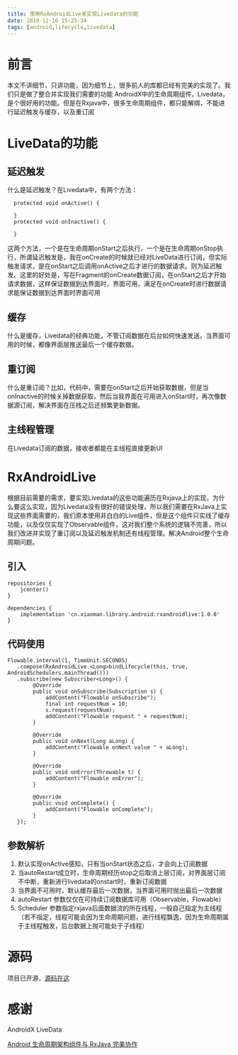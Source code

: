 ```yaml
---
title: 使用RxAndroidLive来实现Livedata的功能
date: 2019-12-16 15:25:34
tags: [android,lifecycle,livedata]
---
```


# 前言
本文不讲细节，只讲功能，因为细节上，很多前人的库都已经有完美的实现了。我们只是做了整合并实现我们需要的功能
AndroidX中的生命周期组件，Livedata，是个很好用的功能。但是在Rxjava中，很多生命周期组件，都只能解绑，不能进行延迟触发与缓存，以及重订阅

# LiveData的功能

## 延迟触发
什么是延迟触发？在Livedata中，有两个方法：

```
  protected void onActive() {

  }
  protected void onInactive() {

  }
```
这两个方法，一个是在生命周期onStart之后执行，一个是在生命周期onStop执行，所谓延迟触发是，我在onCreate的时候就已经对LiveData进行订阅，但实际触发请求，是在onStart之后调用onActive之后才进行的数据请求。则为延迟触发。这里的好处是，写在Fragment的onCreate数据订阅，在onStart之后才开始请求数据，这样保证数据到达界面时，界面可用，满足在onCreate时进行数据请求能保证数据到达界面时界面可用

## 缓存
什么是缓存，Livedata的经典功能，不管订阅数据在后台如何快速发送，当界面可用的时候，都像界面层推送最后一个缓存数据。

## 重订阅
什么是重订阅？比如，代码中，需要在onStart之后开始获取数据，但是当onInactive的时候关掉数据获取，然后当我界面在可用进入onStart时，再次像数据源订阅，解决界面在压栈之后还频繁更新数据。

## 主线程管理
在Livedata订阅的数据，接收者都能在主线程直接更新UI

# RxAndroidLive
根据目前需要的需求，要实现Livedata的这些功能遍历在Rxjava上的实现，为什么要这么实现，因为Livedata没有很好的错误处理，所以我们需要在RxJava上实现这些界面需要的，我们原本使用非白白的Live组件，但是这个组件只实线了缓存功能，以及仅仅实现了Observable组件，这对我们整个系统的逻辑不完善，所以我们改进并实现了重订阅以及延迟触发机制还有线程管理。解决Android整个生命周期问题。

## 引入

```
repositories {
    jcenter()
}

dependencies {
    implementation 'cn.xiaoman.library.android:rxandroidlive:1.0.0'
}
```

## 代码使用

```
Flowable.interval(1, TimeUnit.SECONDS)
   .compose(RxAndroidLive.<Long>bindLifecycle(this, true, AndroidSchedulers.mainThread()))
   .subscribe(new Subscriber<Long>() {
        @Override
        public void onSubscribe(Subscription s) {
            addContent("Flowable onSubscribe");
            final int requestNum = 10;
            s.request(requestNum);
            addContent("Flowable request " + requestNum);
        }

        @Override
        public void onNext(Long aLong) {
            addContent("Flowable onNext value " + aLong);
        }

        @Override
        public void onError(Throwable t) {
            addContent("Flowable onError");
        }

        @Override
        public void onComplete() {
            addContent("Flowable onComplete");
        }
   });
```
## 参数解析
1. 默认实现onActive感知，只有当onStart状态之后，才会向上订阅数据
2. 当autoRestart成立时，生命周期经历stop之后取消上层订阅，对界面层订阅不中断，重新进行livedata的onstart时，重新订阅数据
3. 当界面不可用时，默认缓存最后一次数据，当界面可用时抛出最后一次数据
4. autoRestart 参数仅仅在可持续订阅数据库可用（Observable，Flowable）
5. Scheduler 参数指定rxjava后面数据流的所在线程，一般自己指定为主线程（若不指定，线程可能会因为生命周期问题，进行线程飘逸，因为生命周期属于主线程触发，后台数据上抛可能处于子线程）

# 源码
项目已开源，[源码在这](https://github.com/xiaoman-team/RxAndroidLive)


# 感谢
AndroidX LiveData

[Android 生命周期架构组件与 RxJava 完美协作](https://listenzz.github.io/android-lifecyle-works-perfectly-with-rxjava.html)